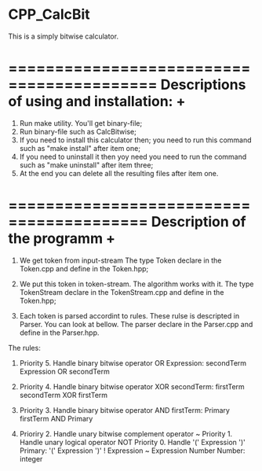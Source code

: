 # CPP_CalcBit
This is a simply bitwise calculator.

==========================================
Descriptions of using and installation:  +
==========================================
1. Run make utility. You'll get binary-file;
2. Run binary-file such as CalcBitwise;
3. If you need to install this calculator then;
you need to run this command such as "make install" after item one;
4. If you need to uninstall it then yoy need
you need to run the command such as "make uninstall" after item three;
5. At the end you can delete all the resulting files after item one.

=========================================
Description of the programm		+
=========================================
1. We get token from input-stream
The type Token declare in the Token.cpp and
define in the Token.hpp;

2. We put this token in token-stream.
The algorithm works with it.
The type TokenStream declare in the TokenStream.cpp and
define in the Token.hpp;

3. Each token is parsed accordint to rules.
These rulse is descripted in Parser. You can look at bellow.
The parser declare in the Parser.cpp and
define in the Parser.hpp.

The rules:
1) Priority 5. Handle binary bitwise operator OR
	Expression:
		secondTerm
		Expression OR secondTerm

2) Priority 4. Handle binary bitwise operator XOR
	secondTerm:
		firstTerm
		secondTerm XOR firstTerm

3) Priority 3. Handle binary bitwise operator AND
	firstTerm:
		Primary
		firstTerm AND Primary


4) Prioriry 2. Handle unary bitwise complement operator ~
   Priority 1. Handle unary logical operator NOT
   Priority 0. Handle '(' Expression ')'
	Primary:
		'(' Expression ')'
		  ! Expression
		  ~ Expression
		  Number
	Number:
		integer
